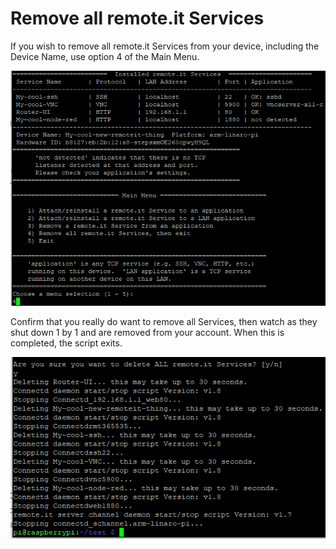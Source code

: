 # Remove all remote.it Services

If you wish to remove all remote.it Services from your device, including the Device Name, use option 4 of the Main Menu.

![](../../.gitbook/assets/image%20%2817%29.png)

Confirm that you really do want to remove all Services, then watch as they shut down 1 by 1 and are removed from your account.  When this is completed, the script exits.

![](../../.gitbook/assets/image%20%2852%29.png)

